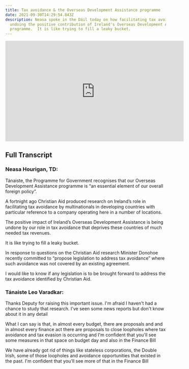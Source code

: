 ```yaml
---
title: Tax avoidance & the Overseas Development Assistance programme
date: 2021-09-30T14:29:54.843Z
description: Neasa spoke in the Dáil today on how facilitating tax avoidance is
  undoing the positive contribution of Ireland's Overseas Development Assistance
  programme.  It is like trying to fill a leaky bucket.
---
```

<iframe width="560" height="315" src="https://www.youtube.com/embed/T7qb0rBg04c" title="YouTube video player" frameborder="0" allow="accelerometer; autoplay; clipboard-write; encrypted-media; gyroscope; picture-in-picture" allowfullscreen></iframe>



## Full Transcript

### Neasa Hourigan, TD:

Tánaiste, the Programme for Government recognises that our Overseas Development Assistance programme is “an essential element of our overall foreign policy”.

A fortnight ago Christian Aid produced research on Ireland’s role in facilitating tax avoidance by multinationals in developing countries with particular reference to a company operating here in a number of locations.

The positive impact of Ireland’s Overseas Development Assistance is being undone by our role in tax avoidance that deprives these countries of much needed tax revenues.

It is like trying to fill a leaky bucket.

In response to questions on the Christian Aid research Minister Donohoe recently committed to “propose legislation to address tax avoidance” where such avoidance was not covered by an existing agreement.

I would like to know if any legislation is to be brought forward to address the tax avoidance identified by Christian Aid.

### Tánaiste Leo Varadkar:

Thanks Deputy for raising this important issue. I'm afraid I haven't had a chance to study that research. I've seen some news reports but don't know about it in any detail

What I can say is that, in almost every budget, there are proposals and and in almost every finance act there are proposals to close loopholes where tax avoidance and tax evasion is occurring and I'm confident that you'll see some measures in that space on budget day and also in the Finance Bill

We have already got rid of things like stateless corporations, the Double Irish, some of those loopholes and avoidance opportunities that existed in the past. I'm confident that you'll see more of that in the Finance Bill